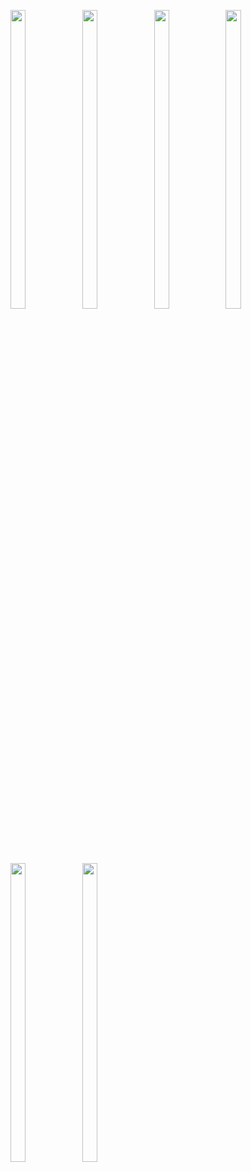 <p>
<img src = "https://user-images.githubusercontent.com/119872080/232485789-7eca00e4-5883-49de-bd3f-a76b7d35a309.png" width=22% height=35%>
<img src = "https://user-images.githubusercontent.com/119872080/232485811-4569b9f3-2478-49cc-9802-9613957a745b.png" width=22% height=35%>
<img src = "https://user-images.githubusercontent.com/119872080/232485838-b7022ba2-09cb-4c9b-9821-0e5ebb617a3d.png" width=22% height=35%>
<img src = "https://user-images.githubusercontent.com/119872080/232485851-be807344-d332-4f89-aa50-3be620947bff.png" width=22% height=35%>
<img src = "https://user-images.githubusercontent.com/119872080/232485861-d816e046-4fd6-4d54-a325-c3395d33597f.png" width=22% height=35%>
<img src = "https://user-images.githubusercontent.com/119872080/232485876-c73e8607-789d-4b57-8ca1-4211e393e648.png" width=22% height=35%>
</p>

